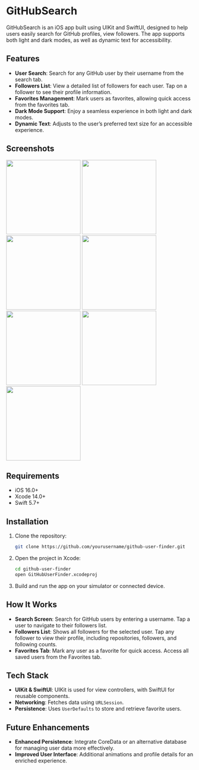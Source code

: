 
# GitHubSearch

GitHubSearch is an iOS app built using UIKit and SwiftUI, designed to help users easily search for GitHub profiles, view followers. The app supports both light and dark modes, as well as dynamic text for accessibility.

## Features

- **User Search**: Search for any GitHub user by their username from the search tab.
- **Followers List**: View a detailed list of followers for each user. Tap on a follower to see their profile information.
- **Favorites Management**: Mark users as favorites, allowing quick access from the favorites tab.
- **Dark Mode Support**: Enjoy a seamless experience in both light and dark modes.
- **Dynamic Text**: Adjusts to the user’s preferred text size for an accessible experience.

## Screenshots

<img src="https://github.com/user-attachments/assets/dc46339a-d922-4186-ac1d-9fb126e496c7" width = "200">
<img src="https://github.com/user-attachments/assets/138c2900-0b00-4efd-8517-1239a97c45f9" width = "200">
<img src="https://github.com/user-attachments/assets/954d9472-8f1d-4d13-abf6-2e08cd38b5fd" width = "200">
<img src="https://github.com/user-attachments/assets/83cac18f-e07d-4978-8353-b7436865fcda" width = "200">
<img src="https://github.com/user-attachments/assets/f1babe48-c26c-4714-880b-e55b91c79dcd" width = "200">
<img src="https://github.com/user-attachments/assets/69671315-c2cf-4a60-81ef-0312de024ccf" width = "200">
<img src="https://github.com/user-attachments/assets/f4173a6a-2f06-49ed-9a27-151ab57ae1f4" width = "200">

## Requirements

- iOS 16.0+
- Xcode 14.0+
- Swift 5.7+

## Installation

1. Clone the repository:
   ```bash
   git clone https://github.com/yourusername/github-user-finder.git
   ```
2. Open the project in Xcode:
   ```bash
   cd github-user-finder
   open GitHubUserFinder.xcodeproj
   ```
3. Build and run the app on your simulator or connected device.

## How It Works

- **Search Screen**: Search for GitHub users by entering a username. Tap a user to navigate to their followers list.
- **Followers List**: Shows all followers for the selected user. Tap any follower to view their profile, including repositories, followers, and following counts.
- **Favorites Tab**: Mark any user as a favorite for quick access. Access all saved users from the Favorites tab.

## Tech Stack

- **UIKit & SwiftUI**: UIKit is used for view controllers, with SwiftUI for reusable components.
- **Networking**: Fetches data using `URLSession`.
- **Persistence**: Uses `UserDefaults` to store and retrieve favorite users.
  
## Future Enhancements

- **Enhanced Persistence**: Integrate CoreData or an alternative database for managing user data more effectively.
- **Improved User Interface**: Additional animations and profile details for an enriched experience.

